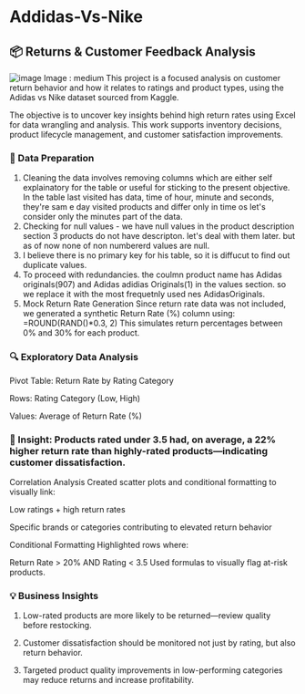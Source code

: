 # Addidas-Vs-Nike
## 📦 Returns & Customer Feedback Analysis
![image](https://github.com/user-attachments/assets/016c7aa2-aac6-4efe-b585-8f95039a8da8)
Image : medium
This project is a focused analysis on customer return behavior and how it relates to ratings and product types, using the Adidas vs Nike dataset sourced from Kaggle.

The objective is to uncover key insights behind high return rates using Excel for data wrangling and analysis. This work supports inventory decisions, product lifecycle management, and customer satisfaction improvements.

### 🧹 Data Preparation
1. Cleaning the data involves removing columns which are either self explainatory for the table or useful for sticking to the present objective.
In the table last visited has data, time of hour, minute and seconds, they're sam  e day visited products and differ only in time os let's consider only the minutes part of the data.
2. Checking for null values - we have null values in the product description section 3 products do not have descripton. let's deal with them later. but as of now none of non numbererd values are null.
3. I believe there is no primary key for his table, so it is diffucut to find out duplicate values. 
4. To proceed with redundancies. the coulmn product name has Adidas originals(907) and Adidas adidias Originals(1) in the values section. so we replace it with the most frequetnly used nes AdidasOriginals. 
5. Mock Return Rate Generation Since return rate data was not included, we generated a synthetic Return Rate (%) column using:
=ROUND(RAND()*0.3, 2)
This simulates return percentages between 0% and 30% for each product.

### 🔍 Exploratory Data Analysis
Pivot Table: Return Rate by Rating Category

Rows: Rating Category (Low, High)

Values: Average of Return Rate (%)

### 🎯 Insight: Products rated under 3.5 had, on average, a 22% higher return rate than highly-rated products—indicating customer dissatisfaction.

Correlation Analysis Created scatter plots and conditional formatting to visually link:

Low ratings + high return rates

Specific brands or categories contributing to elevated return behavior

Conditional Formatting Highlighted rows where:

Return Rate > 20% AND Rating < 3.5
Used formulas to visually flag at-risk products.

### 💡 Business Insights
1. Low-rated products are more likely to be returned—review quality before restocking.

2. Customer dissatisfaction should be monitored not just by rating, but also return behavior.

3. Targeted product quality improvements in low-performing categories may reduce returns and increase profitability.


